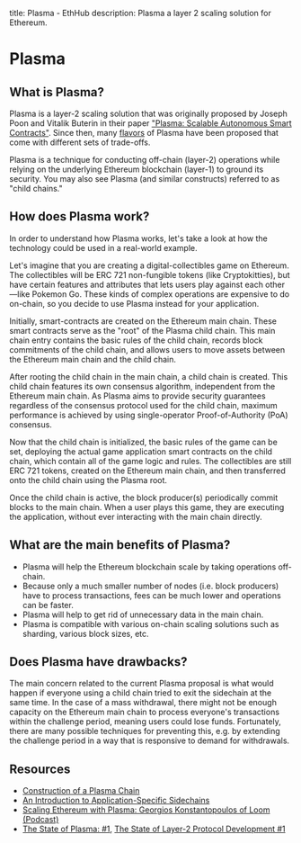 title: Plasma - EthHub
description: Plasma a layer 2 scaling solution for Ethereum.

# Plasma

## What is Plasma?

Plasma is a layer-2 scaling solution that was originally proposed by Joseph Poon and Vitalik Buterin in their paper ["Plasma: Scalable Autonomous Smart Contracts"](https://plasma.io/plasma.pdf). Since then, many [flavors](https://ethresear.ch/t/plasma-world-map-the-hitchhiker-s-guide-to-the-plasma/4333) of Plasma have been proposed that come with different sets of trade-offs.

Plasma is a technique for conducting off-chain \(layer-2\) operations while relying on the underlying Ethereum blockchain \(layer-1\) to ground its security. You may also see Plasma \(and similar constructs\) referred to as "child chains."

## How does Plasma work?

In order to understand how Plasma works, let's take a look at how the technology could be used in a real-world example.

Let's imagine that you are creating a digital-collectibles game on Ethereum. The collectibles will be ERC 721 non-fungible tokens \(like Cryptokitties\), but have certain features and attributes that lets users play against each other—like Pokemon Go. These kinds of complex operations are expensive to do on-chain, so you decide to use Plasma instead for your application.

Initially, smart-contracts are created on the Ethereum main chain. These smart contracts serve as the "root" of the Plasma child chain. This main chain entry contains the basic rules of the child chain, records block commitments of the child chain, and allows users to move assets between the Ethereum main chain and the child chain.

After rooting the child chain in the main chain, a child chain is created. This child chain features its own consensus algorithm, independent from the Ethereum main chain. As Plasma aims to provide security guarantees regardless of the consensus protocol used for the child chain, maximum performance is achieved by using single-operator Proof-of-Authority (PoA) consensus.

Now that the child chain is initialized, the basic rules of the game can be set, deploying the actual game application smart contracts on the child chain, which contain all of the game logic and rules. The collectibles are still ERC 721 tokens, created on the Ethereum main chain, and then transferred onto the child chain using the Plasma root.

Once the child chain is active, the block producer(s) periodically commit blocks to the main chain. When a user plays this game, they are executing the application, without ever interacting with the main chain directly.

## What are the main benefits of Plasma?

* Plasma will help the Ethereum blockchain scale by taking operations off-chain.
* Because only a much smaller number of nodes \(i.e. block producers\) have to process transactions, fees can be much lower and operations can be faster.
* Plasma will help to get rid of unnecessary data in the main chain.
* Plasma is compatible with various on-chain scaling solutions such as sharding, various block sizes, etc.

## Does Plasma have drawbacks?

The main concern related to the current Plasma proposal is what would happen if everyone using a child chain tried to exit the sidechain at the same time. In the case of a mass withdrawal, there might not be enough capacity on the Ethereum main chain to process everyone's transactions within the challenge period, meaning users could lose funds. Fortunately, there are many possible techniques for preventing this, e.g. by extending the challenge period in a way that is responsive to demand for withdrawals.

## Resources

* [Construction of a Plasma Chain](https://blog.omisego.network/construction-of-a-plasma-chain-0x1-614f6ebd1612)
* [An Introduction to Application-Specific Sidechains](https://medium.com/loom-network/million-user-dapps-on-ethereum-an-introduction-to-application-specific-sidechains-c0fdc288c5e5)
* [Scaling Ethereum with Plasma: Georgios Konstantopoulos of Loom \(Podcast\)](https://podcast.ethhub.io/website/scaling-ethereum-with-plasma-georgios-konstantopoulos-of-loom)
* [The State of Plasma: #1](https://media.consensys.net/the-state-of-plasma-1-6b48c1e4b295), [The State of Layer-2 Protocol Development #1](https://media.consensys.net/the-state-of-ethereum-layer-2-protocol-development-2-f22b2603abd6)
